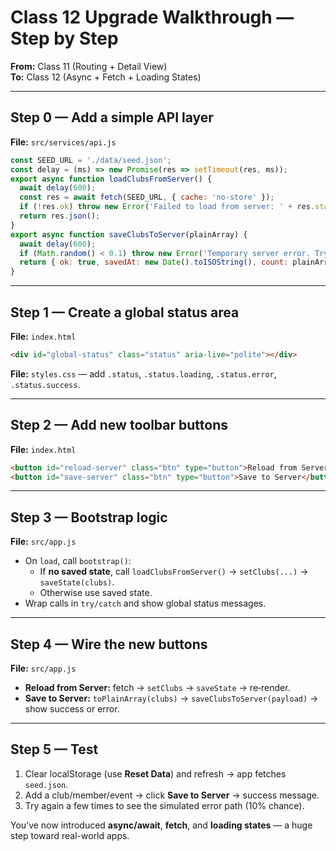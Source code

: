 # Class 12 Upgrade Walkthrough — Step by Step
**From:** Class 11 (Routing + Detail View)  
**To:** Class 12 (Async + Fetch + Loading States)

---

## Step 0 — Add a simple API layer
**File:** `src/services/api.js`
```js
const SEED_URL = './data/seed.json';
const delay = (ms) => new Promise(res => setTimeout(res, ms));
export async function loadClubsFromServer() {
  await delay(600);
  const res = await fetch(SEED_URL, { cache: 'no-store' });
  if (!res.ok) throw new Error('Failed to load from server: ' + res.status);
  return res.json();
}
export async function saveClubsToServer(plainArray) {
  await delay(600);
  if (Math.random() < 0.1) throw new Error('Temporary server error. Try again.');
  return { ok: true, savedAt: new Date().toISOString(), count: plainArray.length };
}
```

---

## Step 1 — Create a global status area
**File:** `index.html`
```html
<div id="global-status" class="status" aria-live="polite"></div>
```
**File:** `styles.css` — add `.status`, `.status.loading`, `.status.error`, `.status.success`.

---

## Step 2 — Add new toolbar buttons
**File:** `index.html`
```html
<button id="reload-server" class="btn" type="button">Reload from Server</button>
<button id="save-server" class="btn" type="button">Save to Server</button>
```

---

## Step 3 — Bootstrap logic
**File:** `src/app.js`
- On `load`, call `bootstrap()`:
  - If **no saved state**, call `loadClubsFromServer()` → `setClubs(...)` → `saveState(clubs)`.
  - Otherwise use saved state.
- Wrap calls in `try/catch` and show global status messages.

---

## Step 4 — Wire the new buttons
**File:** `src/app.js`
- **Reload from Server:** fetch → `setClubs` → `saveState` → re‑render.
- **Save to Server:** `toPlainArray(clubs)` → `saveClubsToServer(payload)` → show success or error.

---

## Step 5 — Test
1. Clear localStorage (use **Reset Data**) and refresh → app fetches `seed.json`.  
2. Add a club/member/event → click **Save to Server** → success message.  
3. Try again a few times to see the simulated error path (10% chance).

You’ve now introduced **async/await**, **fetch**, and **loading states** — a huge step toward real-world apps.

